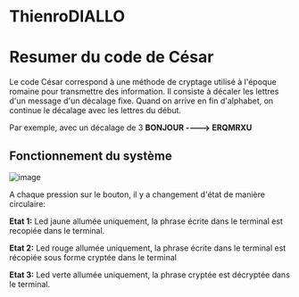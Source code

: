 # ThienroDIALLO
# Resumer du code de César
Le code César correspond à une méthode de cryptage utilisé à l'époque romaine pour transmettre des information.
Il consiste à décaler les lettres d'un message d'un décalage fixe. Quand on arrive en fin d'alphabet, on
continue le décalage avec les lettres du début.

Par exemple, avec un décalage de 3
**BONJOUR  ----> ERQMRXU**
## Fonctionnement du système
![image](https://github.com/L3-Option-TSI-2023/ThienroDIALLO/assets/127400655/7e0ffb94-ec2d-438c-a6e3-a16d889d78fd)

A chaque pression sur le bouton, il y a changement d'état de manière circulaire:

**Etat 1:** Led jaune allumée uniquement, la phrase écrite dans le terminal est recopiée dans le terminal.

**Etat 2:** Led rouge allumée uniquement, la phrase écrite dans le terminal est récopiée sous forme cryptée dans le terminal

**Etat 3:** Led verte allumée uniquement, la phrase cryptée est décryptée dans le terminal.

